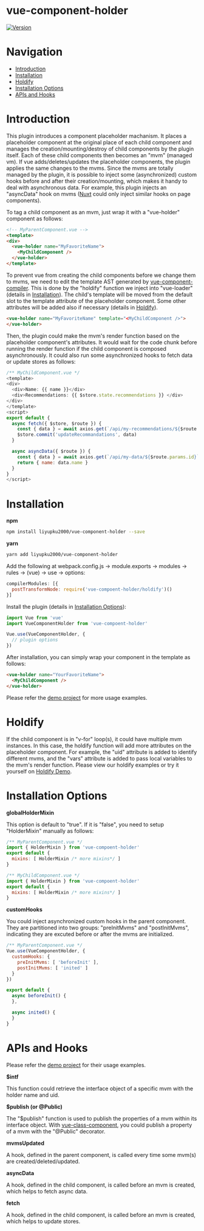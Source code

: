 # vue-component-holder

[![Version](https://img.shields.io/npm/v/vue-component-holder.svg)](https://www.npmjs.com/package/vue-component-holder)

# Navigation

- [Introduction](#Introduction)
- [Installation](#Installation)
- [Holdify](#Holdify)
- [Installation Options](#Installation-Options)
- [APIs and Hooks](#APIs-and-Hooks)

# Introduction

This plugin introduces a component placeholder machanism. It places a placeholder component at the original place of each child component and manages the creation/mounting/destroy of child components by the plugin itself. Each of these child components then becomes an "mvm" (managed vm). If vue adds/deletes/updates the placeholder components, the plugin applies the same changes to the mvms. Since the mvms are totally managed by the plugin, it is possible to inject some (asynchronized) custom hooks before and after their creation/mounting, which makes it handy to deal with asynchronous data. For example, this plugin injects an "asyncData" hook on mvms ([Nuxt](https://nuxtjs.org/api/) could only inject similar hooks on page components).

To tag a child component as an mvm, just wrap it with a "vue-holder" component as follows:

```html
<!-- MyParentComponent.vue -->
<template>
<div>
  <vue-holder name="MyFavoriteName">
    <MyChildComponent />
  </vue-holder>
</template>
```

To prevent vue from creating the child components before we change them to mvms, we need to edit the template AST generated by [vue-component-compiler](https://github.com/vuejs/vue-component-compiler). This is done by the "holdify" function we inject into "vue-loader" (details in [Installation](#Installation)). The child's template will be moved from the default slot to the template attribute of the placeholder component. Some other attributes will be added also if necessary (details in [Holdify](#Holdify)).

```html
<vue-holder name="MyFavoriteName" template="<MyChildComponent />">
</vue-holder>
```

Then, the plugin could make the mvm's render function based on the placeholder component's attributes. It would wait for the code chunk before running the render function if the child component is composed asynchronously. It could also run some asynchronized hooks to fetch data or update stores as follows:

```js
/** MyChildComponent.vue */
<template>
<div>
  <div>Name: {{ name }}</div>
  <div>Recommendations: {{ $store.state.recommendations }} </div>
</div>
</template>
<script>
export default {
  async fetch({ $store, $route }) {
    const { data } = await axios.get(`/api/my-recommendations/${$route.params.id}`)
    $store.commit('updateRecommandations', data)
  }

  async asyncData({ $route }) {
    const { data } = await axios.get(`/api/my-data/${$route.params.id}`)
    return { name: data.name }
  }
}
</script>
```

# Installation

**npm**

```bash
npm install liyupku2000/vue-component-holder --save
```

**yarn**

```bash
yarn add liyupku2000/vue-component-holder
```

Add the following at webpack.config.js -> module.exports -> modules -> rules -> (vue) -> use -> options:

```js
compilerModules: [{
  postTransformNode: require('vue-compoent-holder/holdify')()
}]
```

Install the plugin (details in [Installation Options](#Installation-Options)):

```js
import Vue from 'vue'
import VueComponentHolder from 'vue-compoent-holder'

Vue.use(VueComponentHolder, {
  // plugin options
})
```

After installation, you can simply wrap your component in the template as follows:

```html
<vue-holder name="YourFavoriteName">
  <MyChildComponent />
</vue-holder>
```

Please refer the [demo project](https://github.com/liyupku2000/vue-component-holder-demo) for more usage examples.

# Holdify

If the child component is in "v-for" loop(s), it could have multiple mvm instances. In this case, the holdify function will add more attributes on the placeholder component. For example, the "uid" attribute is added to identify different mvms, and the "vars" attribute is added to pass local variables to the mvm's render function. Please view our holdify examples or try it yourself on [Holdify Demo](https://github.com/liyupku2000/holdify-demo).

# Installation Options

**globalHolderMixin**

This option is default to "true". If it is "false", you need to setup "HolderMixin" manually as follows:

```js
/** MyParentComponent.vue */
import { HolderMixin } from 'vue-compoent-holder'
export default {
  mixins: [ HolderMixin /* more mixins*/ ]
}
```

```js
/** MyChildComponent.vue */
import { HolderMixin } from 'vue-compoent-holder'
export default {
  mixins: [ HolderMixin /* more mixins*/ ]
}
```

**customHooks**

You could inject asynchronized custom hooks in the parent component. They are partitioned into two groups: "preInitMvms" and "postInitMvms", indicating they are excuted before or after the mvms are initialized.

```js
/** MyParentComponent.vue */
Vue.use(VueComponentHolder, {
  customHooks: {
    preInitMvms: [ 'beforeInit' ],
    postInitMvms: [ 'inited' ]
  }
})

export default {
  async beforeInit() {
  },

  async inited() {
  }
}
```

# APIs and Hooks

Please refer the [demo project](https://github.com/liyupku2000/vue-component-holder-demo) for their usage examples.

**$intf**

This function could retrieve the interface object of a specific mvm with the holder name and uid.

**$publish (or @Public)**

The "$publish" function is used to publish the properties of a mvm within its interface object.
With [vue-class-component](https://github.com/vuejs/vue-class-component), you could publish a property of a mvm with the "@Public" decorator.

**mvmsUpdated**

A hook, defined in the parent component, is called every time some mvm(s) are created/deleted/updated.

**asyncData**

A hook, defined in the child component, is called before an mvm is created, which helps to fetch async data.

**fetch**

A hook, defined in the child component, is called before an mvm is created, which helps to update stores.